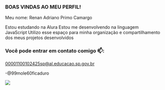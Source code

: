 ### BOAS VINDAS AO MEU PERFIL!

Meu nome: Renan Adriano Primo Camargo

Estou estudando na Alura
Estou me desenvolvendo na linguagem JavaScript
Utilizo esse espaço para minha organização e compartilhamento dos meus projetos desenvolvidos

### Você pode entrar em contato comigo 📫:

00001100102425sp@al.educacao.sp.gov.br

-@99mole60ficaduro

![](https://media.discordapp.net/attachments/1198708597970960464/1201655859319681034/photo_2_2023-10-13_20-49-18.gif?ex=66618ffa&is=66603e7a&hm=41bfdfdf08f222bbcfeae8796ad174ace1d8361345a28d362f7376af07e7a5e4&=&width=592&height=465)
